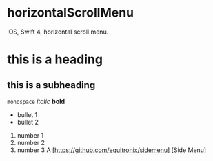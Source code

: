 # horizontalScrollMenu
iOS, Swift 4, horizontal scroll menu.
# this is a heading
## this is a subheading
`monospace`
_italic_
**bold**
* bullet 1
* bullet 2

1. number 1
2. number 2
3. number 3
A [https://github.com/equitronix/sidemenu] [Side Menu]





